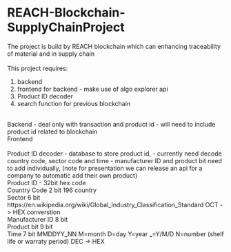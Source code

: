 # REACH-Blockchain-SupplyChainProject<br/>
The project is build by REACH blockchain which can enhancing traceability of material and  in supply chain <br/>
<br/>
This project requires:<br/>
1. backend<br/>
2. frontend for backend - make use of algo explorer api<br/> 
3. Product ID decoder<br/>
4. search function for previous blockchain<br/>
<br/>
Backend
- deal only with transaction and product id
- will need to include product id related to blockchain
<br/>
Frontend<br/>
<br/>
Product ID decoder
- database to store product id,
- currently need decode country code, sector code and time
- manufacturer ID and product bit need to add individually, (note for presentation we can release an api for a company to automatic add their own product)
<br/>
Product ID - 32bit hex code<br/>
Country Code        2 bit 196 country<br/>
Sector              6 bit https://en.wikipedia.org/wiki/Global_Industry_Classification_Standard OCT -> HEX converstion <br/>
Manufacturer ID     8 bit<br/>
Product bit         9 bit<br/>
Time                7 bit MMDDYY_NN M=month D=day Y=year _=Y/M/D N=number (shelf life or warraty period) DEC -> HEX<br/>
